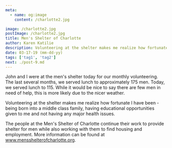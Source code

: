 ```yaml
---
meta:
  - name: og:image
    content: /charlotte2.jpg

image: /charlotte2.jpg
postImage: /charlotte2.jpg
title: Men's Shelter of Charlotte
author: Karen Katilie
description: Volunteering at the shelter makes me realize how fortunate I have been - being born into a middle class family, having educational opportunities given to me and not having any major health issues.
date: 03-17-19 (mm-dd-yy)
tags: ['tag1', 'tag2']
next: ./post-9.md
---
```


<BlogPost>
  <p>
    John and I were at the men's shelter today for our monthly volunteering. The last several months, we served lunch to approximately 175 men. Today, we served lunch to 115. While it would be nice to say there are few men in need of help, this is more likely due to the nicer weather.

Volunteering at the shelter makes me realize how fortunate I have been - being born into a middle class family, having educational opportunities given to me and not having any major health issues.

The people at the Men's Shelter of Charlotte continue their work to provide shelter for men while also working with them to find housing and employment. More information can be found at <a href="https://www.mensshelterofcharlotte.org">www.mensshelterofcharlotte.org</a>.

  </p>
</BlogPost>
